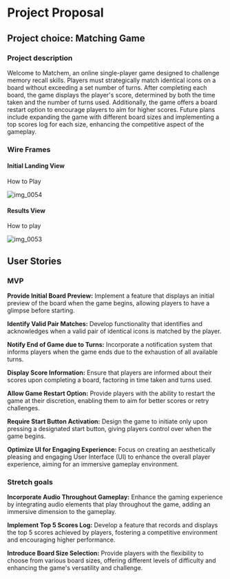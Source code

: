 <h1>Project Proposal</h1>

<h2>Project choice: Matching Game</h2>

<h3>Project description</h3>

Welcome to Matchem, an online single-player game designed to challenge memory recall skills.
Players must strategically match identical icons on a board without exceeding a set number of turns. 
After completing each board, the game displays the player's score, determined by both the time taken and the number of turns used. 
Additionally, the game offers a board restart option to encourage players to aim for higher scores. 
Future plans include expanding the game with different board sizes and implementing a top scores log for each size, enhancing the competitive aspect of the gameplay.





<h3>Wire Frames</h3>

<h4>Initial Landing View</h4>

How to Play 

![img_0054](https://github.com/Kdrummmond625/Matchem/assets/150689031/d1772235-6e77-4243-9fd3-64ec511c9a69)





<h4>Results View</h4> 

How to play

![img_0053](https://github.com/Kdrummmond625/Matchem/assets/150689031/c83e1cd1-e805-494f-b235-bf9ae092b0d6)















<h2>User Stories</h2>

<h3>MVP</h3>


**Provide Initial Board Preview:** 
Implement a feature that displays an initial preview of the board when the game begins, allowing players to have a glimpse before starting.

**Identify Valid Pair Matches:**
Develop functionality that identifies and acknowledges when a valid pair of identical icons is matched by the player.

**Notify End of Game due to Turns:**
Incorporate a notification system that informs players when the game ends due to the exhaustion of all available turns.

**Display Score Information:**
Ensure that players are informed about their scores upon completing a board, factoring in time taken and turns used.

**Allow Game Restart Option:**
Provide players with the ability to restart the game at their discretion, enabling them to aim for better scores or retry challenges.

**Require Start Button Activation:**
Design the game to initiate only upon pressing a designated start button, giving players control over when the game begins.

**Optimize UI for Engaging Experience:**
Focus on creating an aesthetically pleasing and engaging User Interface (UI) to enhance the overall player experience, aiming for an immersive gameplay environment.

<h3>Stretch goals</h3>


**Incorporate Audio Throughout Gameplay:**
Enhance the gaming experience by integrating audio elements that play throughout the game, adding an immersive dimension to the gameplay.

**Implement Top 5 Scores Log:**
Develop a feature that records and displays the top 5 scores achieved by players, fostering a competitive environment and encouraging higher performance.

**Introduce Board Size Selection:**
Provide players with the flexibility to choose from various board sizes, offering different levels of difficulty and enhancing the game's versatility and challenge.
